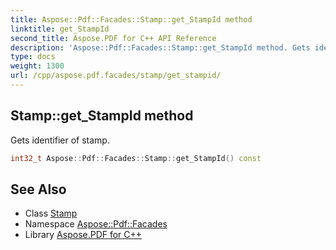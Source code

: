 ```yaml
---
title: Aspose::Pdf::Facades::Stamp::get_StampId method
linktitle: get_StampId
second_title: Aspose.PDF for C++ API Reference
description: 'Aspose::Pdf::Facades::Stamp::get_StampId method. Gets identifier of stamp in C++.'
type: docs
weight: 1300
url: /cpp/aspose.pdf.facades/stamp/get_stampid/
---
```

## Stamp::get_StampId method


Gets identifier of stamp.

```cpp
int32_t Aspose::Pdf::Facades::Stamp::get_StampId() const
```

## See Also

* Class [Stamp](../)
* Namespace [Aspose::Pdf::Facades](../../)
* Library [Aspose.PDF for C++](../../../)
